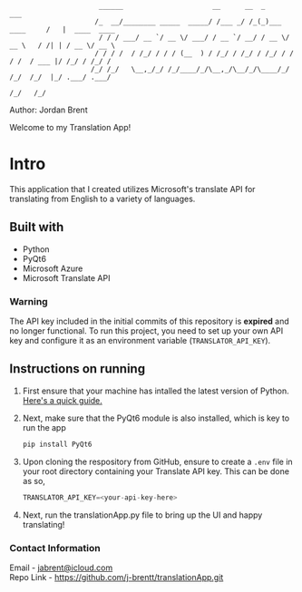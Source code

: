                           ______                      __      __  _                ___              
                         /_  __/________ _____  _____/ /___ _/ /_(_)___  ____     /   |  ____  ____ 
                          / / / ___/ __ `/ __ \/ ___/ / __ `/ __/ / __ \/ __ \   / /| | / __ \/ __ \
                         / / / /  / /_/ / / / (__  ) / /_/ / /_/ / /_/ / / / /  / ___ |/ /_/ / /_/ /
                        /_/ /_/   \__,_/_/ /_/____/_/\__,_/\__/_/\____/_/ /_/  /_/  |_/ .___/ .___/ 
                                                                                     /_/   /_/      
Author: Jordan Brent

Welcome to my Translation App!

# Intro
This application that I created utilizes Microsoft's translate API for translating from English to a variety of languages.

## Built with
- Python
- PyQt6
- Microsoft Azure
- Microsoft Translate API

### Warning
The API key included in the initial commits of this repository is **expired** and no longer functional. To run this project, you need to set up your own API key and configure it as an environment variable (`TRANSLATOR_API_KEY`).

## Instructions on running 
1. First ensure that your machine has intalled the latest version of Python.
   [Here's a quick guide.](https://www.datacamp.com/blog/how-to-install-python)

2. Next, make sure that the PyQt6 module is also installed, which is key to run the app
     ```py
   pip install PyQt6
   ```
3. Upon cloning the respository from GitHub, ensure to create a `.env` file in your root directory containing your Translate API key.
   This can be done as so,
      ```py
   TRANSLATOR_API_KEY=<your-api-key-here>
   ```
4. Next, run the translationApp.py file to bring up the UI and happy translating!     

   
### Contact Information
Email     - jabrent@icloud.com\
Repo Link - https://github.com/j-brentt/translationApp.git

